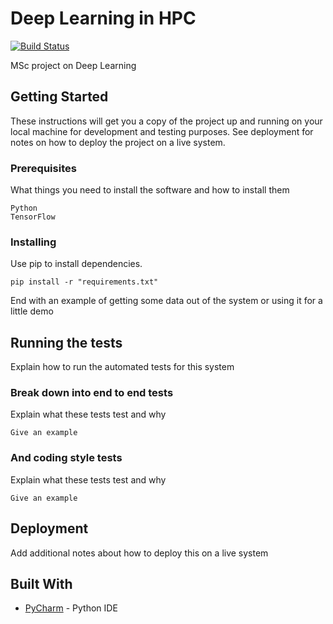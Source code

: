 # Deep Learning in HPC 

[![Build Status](https://travis-ci.com/eskilj/ml.svg?token=XGRP376xWsF66tXxMV16&branch=master)](https://travis-ci.com/eskilj/ml)

MSc project on Deep Learning

## Getting Started

These instructions will get you a copy of the project up and running on your local machine for development and testing purposes. See deployment for notes on how to deploy the project on a live system.

### Prerequisites

What things you need to install the software and how to install them

```
Python
TensorFlow
```

### Installing

Use pip to install dependencies.

```
pip install -r "requirements.txt"
```

End with an example of getting some data out of the system or using it for a little demo

## Running the tests

Explain how to run the automated tests for this system

### Break down into end to end tests

Explain what these tests test and why

```
Give an example
```

### And coding style tests

Explain what these tests test and why

```
Give an example
```

## Deployment

Add additional notes about how to deploy this on a live system

## Built With

* [PyCharm](https://www.jetbrains.com/pycharm/) - Python IDE
